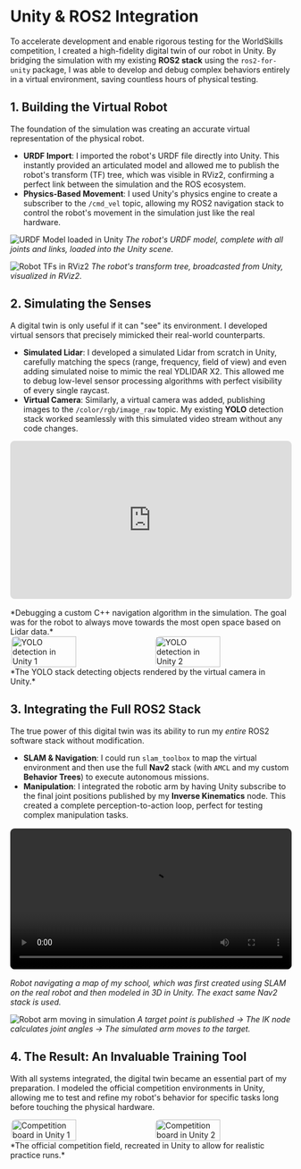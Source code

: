 # Unity & ROS2 Integration

To accelerate development and enable rigorous testing for the WorldSkills competition, I created a high-fidelity digital twin of our robot in Unity. By bridging the simulation with my existing **ROS2 stack** using the `ros2-for-unity` package, I was able to develop and debug complex behaviors entirely in a virtual environment, saving countless hours of physical testing.

## 1. Building the Virtual Robot
The foundation of the simulation was creating an accurate virtual representation of the physical robot.

- **URDF Import**: I imported the robot's URDF file directly into Unity. This instantly provided an articulated model and allowed me to publish the robot's transform (TF) tree, which was visible in RViz2, confirming a perfect link between the simulation and the ROS ecosystem.
- **Physics-Based Movement**: I used Unity's physics engine to create a subscriber to the `/cmd_vel` topic, allowing my ROS2 navigation stack to control the robot's movement in the simulation just like the real hardware.

![URDF Model loaded in Unity](img/worldskills/unity/robot_unity.png)
*The robot's URDF model, complete with all joints and links, loaded into the Unity scene.*

![Robot TFs in RViz2](img/worldskills/unity/tfs.png)
*The robot's transform tree, broadcasted from Unity, visualized in RViz2.*

## 2. Simulating the Senses
A digital twin is only useful if it can "see" its environment. I developed virtual sensors that precisely mimicked their real-world counterparts.

- **Simulated Lidar**: I developed a simulated Lidar from scratch in Unity, carefully matching the specs (range, frequency, field of view) and even adding simulated noise to mimic the real YDLIDAR X2. This allowed me to debug low-level sensor processing algorithms with perfect visibility of every single raycast.
- **Virtual Camera**: Similarly, a virtual camera was added, publishing images to the `/color/rgb/image_raw` topic. My existing **YOLO** detection stack worked seamlessly with this simulated video stream without any code changes.

<div style="position: relative; padding-bottom: 56.25%; height: 0; overflow: hidden; max-width: 100%; height: auto; border-radius: 8px; margin-bottom: 1rem;">
    <iframe src="https://www.youtube.com/embed/lB7ceUKhDY4" frameborder="0" allow="accelerometer; autoplay; clipboard-write; encrypted-media; gyroscope; picture-in-picture" allowfullscreen style="position: absolute; top: 0; left: 0; width: 100%; height: 100%;"></iframe>
</div>
*Debugging a custom C++ navigation algorithm in the simulation. The goal was for the robot to always move towards the most open space based on Lidar data.*

<!-- grid-2 -->
<div style="display: flex; gap: 16px; justify-content: center;">
    <img src="img/worldskills/unity/yolo_1.png" alt="YOLO detection in Unity 1" style="width: 48%; height: auto; object-fit: contain; border-radius: 8px;">
    <img src="img/worldskills/unity/yolo_2.png" alt="YOLO detection in Unity 2" style="width: 48%; height: auto; object-fit: contain; border-radius: 8px;">
</div>
<!-- end-grid -->
*The YOLO stack detecting objects rendered by the virtual camera in Unity.*

## 3. Integrating the Full ROS2 Stack
The true power of this digital twin was its ability to run my *entire* ROS2 software stack without modification.

- **SLAM & Navigation**: I could run `slam_toolbox` to map the virtual environment and then use the full **Nav2** stack (with `AMCL` and my custom **Behavior Trees**) to execute autonomous missions.
- **Manipulation**: I integrated the robotic arm by having Unity subscribe to the final joint positions published by my **Inverse Kinematics** node. This created a complete perception-to-action loop, perfect for testing complex manipulation tasks.

<video src="img/worldskills/unity/nav2_2.mp4" controls loop style="width: 100%; max-width: 700px; border-radius: 8px; display: block; margin: 1rem auto;"></video>
*Robot navigating a map of my school, which was first created using SLAM on the real robot and then modeled in 3D in Unity. The exact same Nav2 stack is used.*

![Robot arm moving in simulation](img/worldskills/unity/arm.gif)
*A target point is published -> The IK node calculates joint angles -> The simulated arm moves to the target.*

## 4. The Result: An Invaluable Training Tool
With all systems integrated, the digital twin became an essential part of my preparation. I modeled the official competition environments in Unity, allowing me to test and refine my robot's behavior for specific tasks long before touching the physical hardware.

<!-- grid-2 -->
<div style="display: flex; gap: 16px; justify-content: center;">
    <img src="img/worldskills/unity/board_2.png" alt="Competition board in Unity 1" style="width: 48%; height: auto; object-fit: contain; border-radius: 8px;">
    <img src="img/worldskills/unity/board_1.png" alt="Competition board in Unity 2" style="width: 48%; height: auto; object-fit: contain; border-radius: 8px;">
</div>
<!-- end-grid -->
*The official competition field, recreated in Unity to allow for realistic practice runs.*